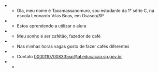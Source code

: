 - - Ola, meu nome é Tacamassanomuro, sou estudante da 1° série C, na escola Leonardo Vilas Boas, em Osasco/SP
- - Estou aprendendo a utilizar o alura
- - Meu sonho é ser cafétão, fazedor de café
- - Nas minhas horas vagas gosto de fazer cafés diferentes
- - Contato 00001107008335sp@al.educacao.sp.gov.br
- - 
